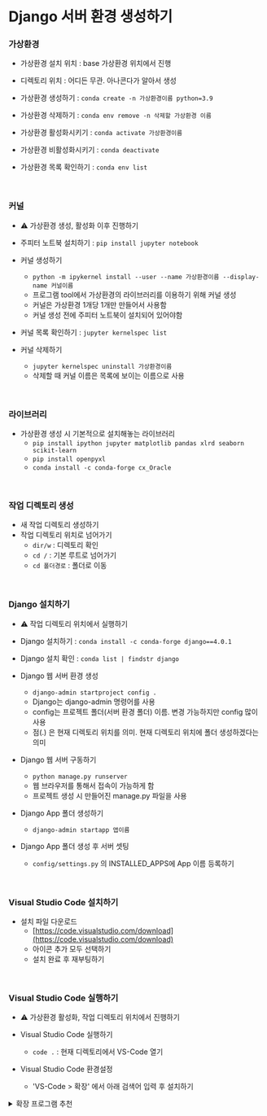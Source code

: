 # Django 서버 환경 생성하기

### 가상환경

-   가상환경 설치 위치 : base 가상환경 위치에서 진행
-   디렉토리 위치 : 어디든 무관. 아나콘다가 알아서 생성

-   가상환경 생성하기 : `conda create -n 가상환경이름 python=3.9`
-   가상환경 삭제하기 : `conda env remove -n 삭제할 가상환경 이름`
-   가상환경 활성화시키기 : `conda activate 가상환경이름`
-   가상환경 비활성화시키기 : `conda deactivate`
-   가상환경 목록 확인하기 : `conda env list`

<br>

### 커널

-   ⚠️ 가상환경 생성, 활성화 이후 진행하기

-   주피터 노트북 설치하기 : `pip install jupyter notebook`
-   커널 생성하기
    -   `python -m ipykernel install --user --name 가상환경이름 --display-name 커널이름`
    -   프로그램 tool에서 가상환경의 라이브러리를 이용하기 위해 커널 생성
    -   커널은 가상환경 1개당 1개만 만들어서 사용함
    -   커널 생성 전에 주피터 노트북이 설치되어 있어야함

-   커널 목록 확인하기 : `jupyter kernelspec list`
-   커널 삭제하기
    -   `jupyter kernelspec uninstall 가상환경이름`
    -   삭제할 때 커널 이름은 목록에 보이는 이름으로 사용

<br>

### 라이브러리

-   가상환경 생성 시 기본적으로 설치해놓는 라이브러리
    -   `pip install ipython jupyter matplotlib pandas xlrd seaborn scikit-learn`
    -   `pip install openpyxl`
    -   `conda install -c conda-forge cx_Oracle`

<br>

### 작업 디렉토리 생성

-   새 작업 디렉토리 생성하기
-   작업 디렉토리 위치로 넘어가기
    -   `dir/w` : 디렉토리 확인
    -   `cd /` : 기본 루트로 넘어가기
    -   `cd 폴더경로` : 폴더로 이동

<br>

### Django 설치하기

-   ⚠️ 작업 디렉토리 위치에서 실행하기

-   Django 설치하기 : `conda install -c conda-forge django==4.0.1`
-   Django 설치 확인 : `conda list | findstr django`

-   Django 웹 서버 환경 생성
    -   `django-admin startproject config .`
    -   Django는 django-admin 명령어를 사용
    -   config는 프로젝트 폴더(서버 환경 폴더) 이름. 변경 가능하지만 config 많이 사용
    -   점(.) 은 현재 디렉토리 위치를 의미. 현재 디렉토리 위치에 폴더 생성하겠다는 의미

-   Django 웹 서버 구동하기
    -   `python manage.py runserver`
    -   웹 브라우저를 통해서 접속이 가능하게 함
    -   프로젝트 생성 시 만들어진 manage.py 파일을 사용

-   Django App 폴더 생성하기
    -   `django-admin startapp 앱이름`

-   Django App 폴더 생성 후 서버 셋팅
    -   `config/settings.py` 의 INSTALLED\_APPS에 App 이름 등록하기

<br>

### Visual Studio Code 설치하기

-   설치 파일 다운로드
    -   [https://code.visualstudio.com/download](https://code.visualstudio.com/download)
    -   아이콘 추가 모두 선택하기
    -   설치 완료 후 재부팅하기

<br>

### Visual Studio Code 실행하기

-   ⚠️ 가상환경 활성화, 작업 디렉토리 위치에서 진행하기

-   Visual Studio Code 실행하기
    -   `code .` : 현재 디렉토리에서 VS-Code 열기
-   Visual Studio Code 환경설정
    -   'VS-Code > 확장' 에서 아래 검색어 입력 후 설치하기

<details>
  <summary>확장 프로그램 추천</summary>
  
  - `python` : Python, Python Environment Manager, Python Extended, Python Extension Pack, Python-snippets
  - `py` : Pylance
  - `django` : Django, Django Theme, Django Snippets, Django Template Support
  - `jupyter` : Jupyter, Jupyter Cell Tags, Jupyter Keymap, Jupyter Slide Show, VS Code Jupyter Notebook...
  - `html` : HTML Bolierplate, HTML CSS Support
  - `css` : CSS Snippets
  - `javascript` : JavaScript (ES6) code snippets
  - `sql` : SQLite, SQLite Viewer, SQLTools, SQLTools SQLite

</details>
